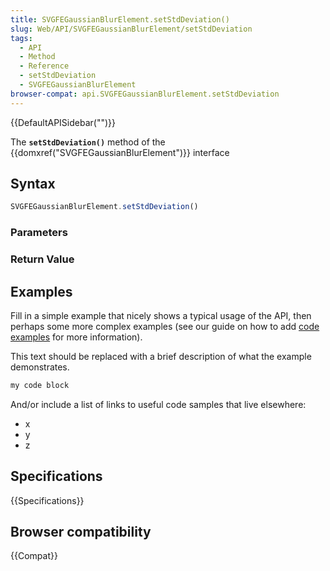 ```yaml
---
title: SVGFEGaussianBlurElement.setStdDeviation()
slug: Web/API/SVGFEGaussianBlurElement/setStdDeviation
tags:
  - API
  - Method
  - Reference
  - setStdDeviation
  - SVGFEGaussianBlurElement
browser-compat: api.SVGFEGaussianBlurElement.setStdDeviation
---
```

{{DefaultAPISidebar("")}}

The **`setStdDeviation()`** method of the {{domxref("SVGFEGaussianBlurElement")}} interface 

## Syntax

```js
SVGFEGaussianBlurElement.setStdDeviation()
```

### Parameters



### Return Value



## Examples

Fill in a simple example that nicely shows a typical usage of the API, then perhaps some more complex examples (see our guide on how to add [code examples](/en-US/docs/MDN/Contribute/Structures/Code_examples) for more information).

This text should be replaced with a brief description of what the example demonstrates.

```js
my code block
```

And/or include a list of links to useful code samples that live elsewhere:

*   x
*   y
*   z

## Specifications

{{Specifications}}

## Browser compatibility

{{Compat}}


